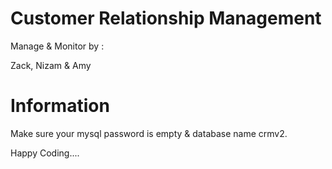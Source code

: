Customer Relationship Management
================================

Manage & Monitor by :

Zack, Nizam & Amy


Information
===========

Make sure your mysql password is empty & database name crmv2.

Happy Coding....
